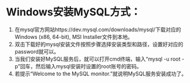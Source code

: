 # Windows安装MySQL方式：

1. 在mysql官方网站https://dev.mysql.com/downloads/mysql/下载对应的Windows (x86, 64-bit), MSI Installer文件到本地。
2. 双击下载好的mysql安装文件按照步骤选择安装类型和路径，设置好对应的password就可以。
3. 当我们安装好MySQL服务后，就可以打开cmd终端，输入“mysql -u root -p”回车，然后输入mysql安装时设置的root账号的密码。
4. 若提示“Welcome to the MySQL monitor.”就说明MySQL服务安装成功了。
